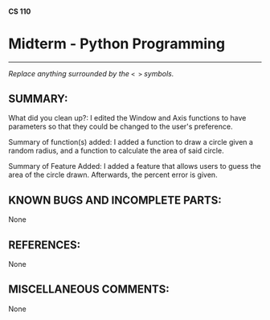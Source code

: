 #### CS 110
# Midterm - Python Programming

***

_Replace anything surrounded by the `< >` symbols._

## SUMMARY:
What did you clean up?:
I edited the Window and Axis functions to have parameters so that they could be changed to the user's preference. 

Summary of function(s) added:
I added a function to draw a circle given a random radius, and a function to calculate the area of said circle.

Summary of Feature Added:
I added a feature that allows users to guess the area of the circle drawn. Afterwards, the percent error is given.

## KNOWN BUGS AND INCOMPLETE PARTS:
 None

## REFERENCES:
 None

## MISCELLANEOUS COMMENTS:
 None
